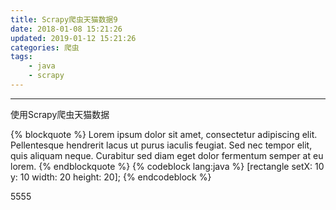 ```yaml
---
title: Scrapy爬虫天猫数据9
date: 2018-01-08 15:21:26
updated: 2019-01-12 15:21:26
categories: 爬虫
tags:
    - java
    - scrapy
---
```

---

使用Scrapy爬虫天猫数据

{% blockquote %}
Lorem ipsum dolor sit amet, consectetur adipiscing elit. Pellentesque hendrerit lacus ut purus iaculis feugiat. Sed nec tempor elit, quis aliquam neque. Curabitur sed diam eget dolor fermentum semper at eu lorem.
{% endblockquote %}
{% codeblock lang:java %}
[rectangle setX: 10 y: 10 width: 20 height: 20];
{% endcodeblock %}
<!-- more -->
5555